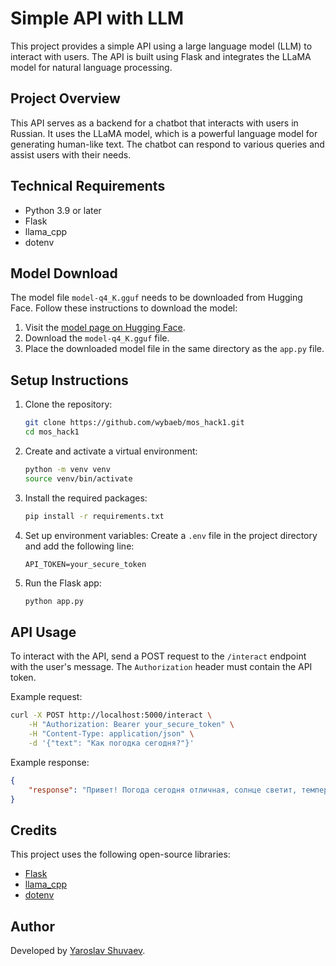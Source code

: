 # Simple API with LLM

This project provides a simple API using a large language model (LLM) to interact with users. The API is built using Flask and integrates the LLaMA model for natural language processing.

## Project Overview

This API serves as a backend for a chatbot that interacts with users in Russian. It uses the LLaMA model, which is a powerful language model for generating human-like text. The chatbot can respond to various queries and assist users with their needs.

## Technical Requirements

- Python 3.9 or later
- Flask
- llama_cpp
- dotenv

## Model Download

The model file `model-q4_K.gguf` needs to be downloaded from Hugging Face. Follow these instructions to download the model:

1. Visit the [model page on Hugging Face](https://huggingface.co/IlyaGusev/saiga_llama3_8b_gguf).
2. Download the `model-q4_K.gguf` file.
3. Place the downloaded model file in the same directory as the `app.py` file.

## Setup Instructions

1. Clone the repository:
    ```bash
    git clone https://github.com/wybaeb/mos_hack1.git
    cd mos_hack1
    ```

2. Create and activate a virtual environment:
    ```bash
    python -m venv venv
    source venv/bin/activate
    ```

3. Install the required packages:
    ```bash
    pip install -r requirements.txt
    ```

4. Set up environment variables:
    Create a `.env` file in the project directory and add the following line:
    ```
    API_TOKEN=your_secure_token
    ```

5. Run the Flask app:
    ```bash
    python app.py
    ```

## API Usage

To interact with the API, send a POST request to the `/interact` endpoint with the user's message. The `Authorization` header must contain the API token.

Example request:
```bash
curl -X POST http://localhost:5000/interact \
    -H "Authorization: Bearer your_secure_token" \
    -H "Content-Type: application/json" \
    -d '{"text": "Как погодка сегодня?"}'
```

Example response:

```json
{
    "response": "Привет! Погода сегодня отличная, солнце светит, температура около 25 градусов."
}
```
## Credits

This project uses the following open-source libraries:

- [Flask](https://flask.palletsprojects.com/)
- [llama_cpp](https://github.com/facebookresearch/llama)
- [dotenv](https://github.com/theskumar/python-dotenv)

## Author

Developed by [Yaroslav Shuvaev](https://t.me/yaroslav_shuvaev).


